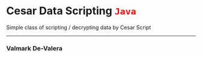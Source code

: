 # Cesar Data Scripting <code style="color: red;">Java</code>

Simple class of scripting / decrypting data by Cesar Script

<hr>

### Valmark De-Valera 